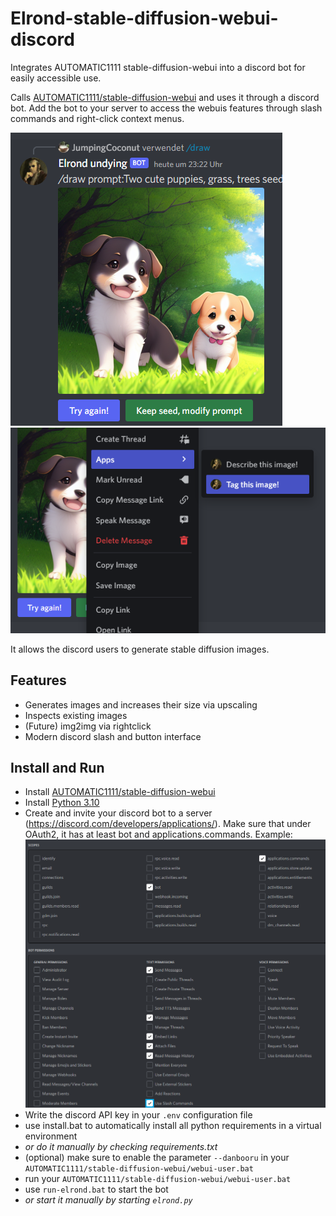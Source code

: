 # Elrond-stable-diffusion-webui-discord
 Integrates AUTOMATIC1111 stable-diffusion-webui into a discord bot for easily accessible use. 

 Calls [AUTOMATIC1111/stable-diffusion-webui](https://github.com/AUTOMATIC1111/stable-diffusion-webui) and uses it through a discord bot. Add the bot to your server to access the webuis features through slash commands and right-click context menus.

![readme-1.png](readme-1.png)
![readme-1.png](readme-2.png)

It allows the discord users to generate stable diffusion images.

## Features

- Generates images and increases their size via upscaling
- Inspects existing images
- (Future) img2img via rightclick
- Modern discord slash and button interface

## Install and Run

- Install [AUTOMATIC1111/stable-diffusion-webui ](https://github.com/AUTOMATIC1111/stable-diffusion-webui)
- Install [Python 3.10](https://www.python.org/downloads/release/python-3100/)
- Create and invite your discord bot to a server (https://discord.com/developers/applications/). Make sure that under OAuth2, it has at least bot and applications.commands. Example: ![readme-3.png](readme-3.png)
- Write the discord API key in your `.env` configuration file
- use install.bat to automatically install all python requirements in a virtual environment
- *or do it manually by checking requirements.txt*
- (optional) make sure to enable the parameter `--danbooru` in your `AUTOMATIC1111/stable-diffusion-webui/webui-user.bat`
- run your `AUTOMATIC1111/stable-diffusion-webui/webui-user.bat`
- use `run-elrond.bat` to start the bot
- *or start it manually by starting `elrond.py`*
